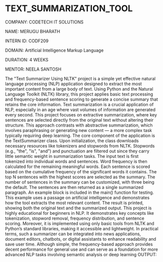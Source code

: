 # TEXT_SUMMARIZATION_TOOL

COMPANY: CODETECH IT SOLUTIONS

NAME: MERUGU BHARATH

INTERN ID: CODF209

DOMAIN: Artificial Intelligence Markup Language

DURATION: 4 WEEKS

MENTOR: NEELA SANTOSH

The "Text Summarizer Using NLTK" project is a simple yet effective natural language processing (NLP) application designed to extract the most important content from a large body of text. Using Python and the Natural Language Toolkit (NLTK) library, this project applies basic text processing and frequency-based sentence scoring to generate a concise summary that retains the core information. Text summarization is a crucial application of NLP, especially in an age where vast volumes of information are generated every second. This project focuses on extractive summarization, where key sentences are selected directly from the original text without altering their structure. This approach contrasts with abstractive summarization, which involves paraphrasing or generating new content — a more complex task typically requiring deep learning. The core component of the application is the TextSummarizer class. Upon initialization, the class downloads necessary resources like tokenizers and stopwords from NLTK. Stopwords (e.g., "the", "is", "and") and punctuation are filtered out since they carry little semantic weight in summarization tasks. The input text is first tokenized into individual words and sentences. Word frequency is then calculated for the remaining meaningful words. Each sentence is scored based on the cumulative frequency of the significant words it contains. The top N sentences with the highest scores are selected as the summary. The number of sentences in the summary can be customized, with three being the default. The sentences are then returned as a single summarized paragraph. An example block is included in the main() function for testing. This example uses a passage on artificial intelligence and demonstrates how the tool extracts the most relevant content. The result is printed, showing both the original text and the summarized output. This project is highly educational for beginners in NLP. It demonstrates key concepts like tokenization, stopword removal, frequency distribution, and sentence scoring. Moreover, it is implemented using only basic tools from NLTK and Python’s standard libraries, making it accessible and lightweight. In practical terms, such a summarizer can be integrated into news applications, document editors, chatbots, or digital assistants to enhance readability and save user time. Although simple, the frequency-based approach provides decent performance for general use and can serve as a foundation for more advanced NLP tasks involving semantic analysis or deep learning
OUTPUT:



